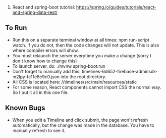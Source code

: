 1. React and spring-boot tutorial: https://spring.io/guides/tutorials/react-and-spring-data-rest/

## To Run

 - Run this on a separate terminal window at all times: npm run-script watch. If you do not, then the code changes will not update. This is also where compiler errors will show.
 - You must relaunch the server everytime you make a change (sorry I don't know how to change this)
 - To launch server, do: ./mvnw spring-boot:run
 - Don't forget to manually add this: timelines-6d652-firebase-adminsdk-m2lpy-fc11e8e9c0.json into the root directory.
 - All CSS is located here: //timelines/src/main/resources/static
 - For some reason, React components cannot import CSS the normal way. So I put it all in this one file.


 ## Known Bugs
 - When you edit a Timeline and click submit, the page won't refresh automatically, but the change was made in the database. You have to manually refresh to see it.
